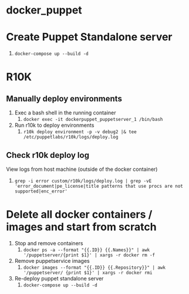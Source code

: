 # docker_puppet

# Create Puppet Standalone server
1. `docker-compose up --build -d`

# R10K
## Manually deploy environments
1. Exec a bash shell in the running container
   1. `docker exec -it dockerpuppet_puppetserver_1 /bin/bash`
1. Run r10k to deploy environments
   1. `r10k deploy environment -p -v debug2 |& tee /etc/puppetlabs/r10k/logs/deploy.log`

## Check r10k deploy log
View logs from host machine (outside of the docker container)
1. `grep -i error custom/r10k/logs/deploy.log | grep -vE 'error_document|pe_license|title patterns that use procs are not supported|enc_error'`

# Delete all docker containers / images and start from scratch
1. Stop and remove containers
   1. `docker ps -a --format "{{.ID}} {{.Names}}" | awk '/puppetserver/{print $1}' | xargs -r docker rm -f`
1. Remove puppetservice images
   1. `docker images --format "{{.ID}} {{.Repository}}" | awk '/puppetserver/ {print $1}' | xargs -r docker rmi`
1. Re-deploy puppet standalone server
   1. `docker-compose up --build -d`
